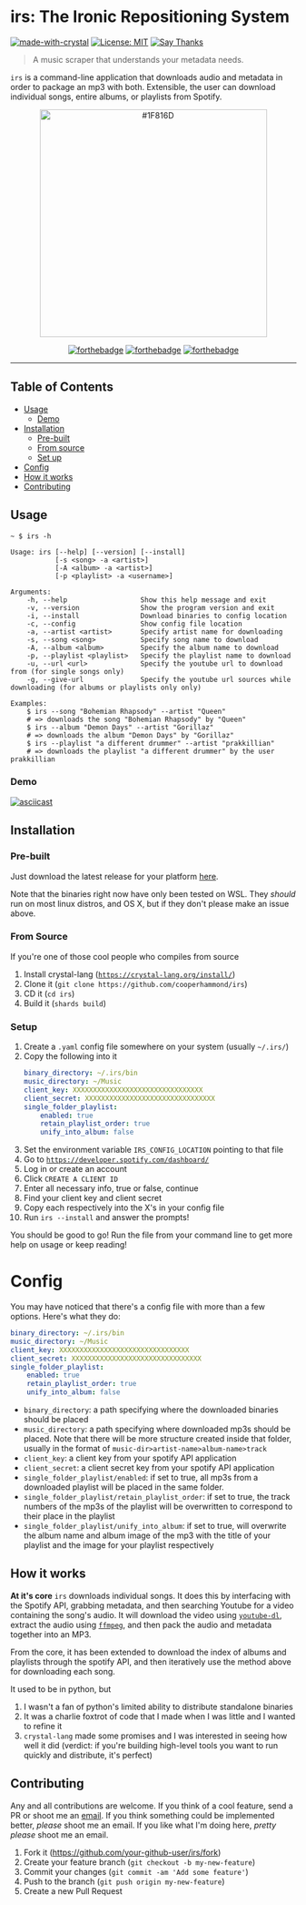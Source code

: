 # irs: The Ironic Repositioning System

[![made-with-crystal](https://img.shields.io/badge/Made%20with-Crystal-1f425f.svg?style=flat-square)](https://crystal-lang.org/)
[![License: MIT](https://img.shields.io/badge/License-MIT-yellow?style=flat-square)](https://github.com/cooperhammond/irs/blob/master/LICENSE)
[![Say Thanks](https://img.shields.io/badge/say-thanks-ff69b4.svg?style=flat-square)](https://saythanks.io/to/kepoorh%40gmail.com)

> A music scraper that understands your metadata needs.

`irs` is a command-line application that downloads audio and metadata in order
to package an mp3 with both. Extensible, the user can download individual 
songs, entire albums, or playlists from Spotify.

<p align="center">
    <img src="https://i.imgur.com/7QTM6rD.png" height="400" title="#1F816D" />
</p>
<p align="center"

[![forthebadge](https://forthebadge.com/images/badges/compatibility-betamax.svg)](https://forthebadge.com)
[![forthebadge](https://forthebadge.com/images/badges/ages-18.svg)](https://forthebadge.com)
[![forthebadge](https://forthebadge.com/images/badges/built-by-codebabes.svg)](https://forthebadge.com)
</p>

---

## Table of Contents

- [Usage](#usage)
    - [Demo](#demo)
- [Installation](#installation)
    - [Pre-built](#pre-built)
    - [From source](#from-source)
    - [Set up](#setup)
- [Config](#config)
- [How it works](#how-it-works)
- [Contributing](#contributing)


## Usage

```
~ $ irs -h

Usage: irs [--help] [--version] [--install]
           [-s <song> -a <artist>]
           [-A <album> -a <artist>]
           [-p <playlist> -a <username>]

Arguments:
    -h, --help                  Show this help message and exit
    -v, --version               Show the program version and exit
    -i, --install               Download binaries to config location
    -c, --config                Show config file location
    -a, --artist <artist>       Specify artist name for downloading
    -s, --song <song>           Specify song name to download
    -A, --album <album>         Specify the album name to download
    -p, --playlist <playlist>   Specify the playlist name to download
    -u, --url <url>             Specify the youtube url to download from (for single songs only)
    -g, --give-url              Specify the youtube url sources while downloading (for albums or playlists only only)

Examples:
    $ irs --song "Bohemian Rhapsody" --artist "Queen"
    # => downloads the song "Bohemian Rhapsody" by "Queen"
    $ irs --album "Demon Days" --artist "Gorillaz"
    # => downloads the album "Demon Days" by "Gorillaz"
    $ irs --playlist "a different drummer" --artist "prakkillian"
    # => downloads the playlist "a different drummer" by the user prakkillian
```

### Demo

[![asciicast](https://asciinema.org/a/332793.svg)](https://asciinema.org/a/332793)

## Installation

### Pre-built 

Just download the latest release for your platform 
[here](https://github.com/cooperhammond/irs/releases).

Note that the binaries right now have only been tested on WSL. They *should* run on most linux distros, and OS X, but if they don't please make an issue above.

### From Source

If you're one of those cool people who compiles from source

1. Install crystal-lang 
    ([`https://crystal-lang.org/install/`](https://crystal-lang.org/install/))
1. Clone it (`git clone https://github.com/cooperhammond/irs`)
1. CD it (`cd irs`)
1. Build it (`shards build`)

### Setup

1. Create a `.yaml` config file somewhere on your system (usually `~/.irs/`)
1. Copy the following into it
    ```yaml
    binary_directory: ~/.irs/bin
    music_directory: ~/Music
    client_key: XXXXXXXXXXXXXXXXXXXXXXXXXXXXXXXX
    client_secret: XXXXXXXXXXXXXXXXXXXXXXXXXXXXXXXX
    single_folder_playlist:
        enabled: true
        retain_playlist_order: true
        unify_into_album: false
    ```
1. Set the environment variable `IRS_CONFIG_LOCATION` pointing to that file
1. Go to [`https://developer.spotify.com/dashboard/`](https://developer.spotify.com/dashboard/)
1. Log in or create an account
1. Click `CREATE A CLIENT ID`
1. Enter all necessary info, true or false, continue
1. Find your client key and client secret
1. Copy each respectively into the X's in your config file
1. Run `irs --install` and answer the prompts!

You should be good to go! Run the file from your command line to get more help on
usage or keep reading!

# Config

You may have noticed that there's a config file with more than a few options. 
Here's what they do:
```yaml
binary_directory: ~/.irs/bin
music_directory: ~/Music
client_key: XXXXXXXXXXXXXXXXXXXXXXXXXXXXXXXX
client_secret: XXXXXXXXXXXXXXXXXXXXXXXXXXXXXXXX
single_folder_playlist:
    enabled: true
    retain_playlist_order: true
    unify_into_album: false
```
 - `binary_directory`: a path specifying where the downloaded binaries should
    be placed
 - `music_directory`: a path specifying where downloaded mp3s should be placed.
    Note that there will be more structure created inside that folder, usually
    in the format of `music-dir>artist-name>album-name>track`
 - `client_key`: a client key from your spotify API application
 - `client_secret`: a client secret key from your spotify API application
 - `single_folder_playlist/enabled`: if set to true, all mp3s from a downloaded
    playlist will be placed in the same folder.
 - `single_folder_playlist/retain_playlist_order`: if set to true, the track 
    numbers of the mp3s of the playlist will be overwritten to correspond to
    their place in the playlist
 - `single_folder_playlist/unify_into_album`: if set to true, will overwrite
    the album name and album image of the mp3 with the title of your playlist
    and the image for your playlist respectively

## How it works

**At it's core** `irs` downloads individual songs. It does this by interfacing
with the Spotify API, grabbing metadata, and then searching Youtube for a video
containing the song's audio. It will download the video using 
[`youtube-dl`](https://github.com/ytdl-org/youtube-dl), extract the audio using
[`ffmpeg`](https://ffmpeg.org/), and then pack the audio and metadata together
into an MP3.

From the core, it has been extended to download the index of albums and 
playlists through the spotify API, and then iteratively use the method above
for downloading each song.

It used to be in python, but
1. I wasn't a fan of python's limited ability to distribute standalone binaries
1. It was a charlie foxtrot of code that I made when I was little and I wanted
    to refine it
1. `crystal-lang` made some promises and I was interested in seeing how well it
    did (verdict: if you're building high-level tools you want to run quickly 
    and distribute, it's perfect)


## Contributing

Any and all contributions are welcome. If you think of a cool feature, send a 
PR or shoot me an [email](mailto:kepoorh@gmail.com). If you think something 
could be implemented better, _please_ shoot me an email. If you like what I'm
doing here, _pretty please_ shoot me an email.

1. Fork it (<https://github.com/your-github-user/irs/fork>)
2. Create your feature branch (`git checkout -b my-new-feature`)
3. Commit your changes (`git commit -am 'Add some feature'`)
4. Push to the branch (`git push origin my-new-feature`)
5. Create a new Pull Request
